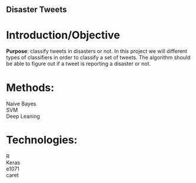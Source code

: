 ## Disaster Tweets
# Introduction/Objective
**Purpose**: classify tweets in disasters or not. 
In this project we will different types of classifiers in order to 
classify a set of tweets. The algorithm should be able to figure out if a tweet is reporting
a disaster or not. 

# Methods:
Naive Bayes\
SVM\
Deep Leaning

# Technologies:
R\
Keras\
e1071\
caret
